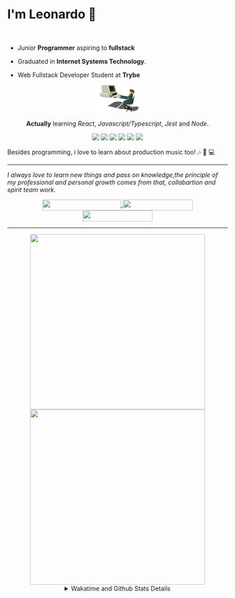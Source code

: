 # I'm Leonardo 🌈
<p align="center">
<img src="https://upload.wikimedia.org/wikipedia/en/thumb/0/05/Flag_of_Brazil.svg/1200px-Flag_of_Brazil.svg.png" width=20 height=15 / >
<img src="https://upload.wikimedia.org/wikipedia/commons/2/2b/Bandeira_do_estado_de_S%C3%A3o_Paulo.svg" width=20 height=15 / >
</p>

- Junior <b>Programmer</b> aspiring to <b>fullstack</b>

- Graduated in <b>Internet Systems Technology</b>.

- Web Fullstack Developer Student at <b>Trybe</b>

<div align="center">

<img src="./img/computer.gif" width="100px">

**Actually** learning _React_, _Javascript/Typescript_, _Jest_ and  _Node_. 

</div>
       
<p align="center">
<img src="https://badges.aleen42.com/src/react.svg">
<img src="https://badges.aleen42.com/src/redux.svg"> 
<img src="https://badges.aleen42.com/src/javascript.svg">
<img src="https://badges.aleen42.com/src/typescript.svg">
<img src="https://badges.aleen42.com/src/jest_1.svg">
<img src="https://badges.aleen42.com/src/node.svg">
<br>
</p>

Besides programming, i love to learn about production music too! :notes: :musical_keyboard: :computer:

* * *

<i>I always love to learn new things and pass on knowledge,the principle of my professional and personal growth comes from that, collabartion and spirit team work.</i><br>

<div align="center">
       
<a href="https://www.linkedin.com/in/lcds90/">
  <img align="center" src="https://img.shields.io/static/v1?logo=linkedin&label=linkedin&message=lcds90&color=blue&style=for-the-badge" height=25 width=180/>
</a>
<a href="http://lcds.me">
  <img align="center" src="https://img.shields.io/static/v1?&label=Portflio&message=site&color=green&style=for-the-badge" height=25 width=160/>
</a>
<a href="mailto:lcds90@gmail.com">
  <img align="center" src="https://img.shields.io/static/v1?&logo=gmail&label=Send&message=Email&color=red&style=for-the-badge" height=25 width=160/>
</a>
       
</div>

* * *

<div align="center">
<a href="https://github.com/lcds90/">
  <img align="center" src="https://github-readme-stats.vercel.app/api/top-langs/?username=lcds90&langs_count=10&theme=gruvbox&layout=compact&include_all_commits=true" height="400px" width="400px"/>
</a>
<a href="https://wakatime.com/@lcds90">
  <img align="center" src="https://github-readme-stats.vercel.app/api/wakatime?username=lcds90&theme=gruvbox&layout=compact" height="400px" width="400px"/>
</a>
       
<details>
       <summary>Wakatime and Github Stats Details</summary>
       <div align="justify">
              
<!--START_SECTION:waka-->
![Profile Views](http://img.shields.io/badge/Profile%20Views-20-blue)

**🐱 My GitHub Data** 

> 🏆 712 Contributions in the Year 2021
 > 
> 📦 535.1 kB Used in GitHub's Storage 
 > 
> 💼 Opted to Hire
 > 
> 📜 52 Public Repositories 
 > 
> 🔑 40 Private Repositories  
 > 
**I'm a Night 🦉** 

```text
🌞 Morning    83 commits     ████░░░░░░░░░░░░░░░░░░░░░   17.22% 
🌆 Daytime    153 commits    ████████░░░░░░░░░░░░░░░░░   31.74% 
🌃 Evening    127 commits    ██████░░░░░░░░░░░░░░░░░░░   26.35% 
🌙 Night      119 commits    ██████░░░░░░░░░░░░░░░░░░░   24.69%

```
📅 **I'm Most Productive on Saturday** 

```text
Monday       97 commits     █████░░░░░░░░░░░░░░░░░░░░   20.12% 
Tuesday      63 commits     ███░░░░░░░░░░░░░░░░░░░░░░   13.07% 
Wednesday    34 commits     █░░░░░░░░░░░░░░░░░░░░░░░░   7.05% 
Thursday     35 commits     █░░░░░░░░░░░░░░░░░░░░░░░░   7.26% 
Friday       55 commits     ██░░░░░░░░░░░░░░░░░░░░░░░   11.41% 
Saturday     110 commits    █████░░░░░░░░░░░░░░░░░░░░   22.82% 
Sunday       88 commits     ████░░░░░░░░░░░░░░░░░░░░░   18.26%

```


📊 **This Week I Spent My Time On** 

```text
⌚︎ Time Zone: America/Sao_Paulo

💬 Programming Languages: 
JSX                      21 hrs 34 mins      █████████████░░░░░░░░░░░░   51.68% 
JavaScript               10 hrs 37 mins      ██████░░░░░░░░░░░░░░░░░░░   25.44% 
CSS                      6 hrs 2 mins        ███░░░░░░░░░░░░░░░░░░░░░░   14.47% 
Markdown                 1 hr 49 mins        █░░░░░░░░░░░░░░░░░░░░░░░░   4.36% 
JSON                     41 mins             ░░░░░░░░░░░░░░░░░░░░░░░░░   1.67%

🔥 Editors: 
VS Code                  41 hrs 44 mins      █████████████████████████   100.0%

🐱‍💻 Projects: 
webjump-assessment-fronte22 hrs 2 mins       █████████████░░░░░░░░░░░░   52.82% 
sd-013-a-project-starwars12 hrs 54 mins      ███████░░░░░░░░░░░░░░░░░░   30.93% 
sd-013-a-project-recipes-3 hrs 6 mins        █░░░░░░░░░░░░░░░░░░░░░░░░   7.45% 
app-ideas                1 hr 36 mins        █░░░░░░░░░░░░░░░░░░░░░░░░   3.86% 
sd-013-a-project-trivia-r59 mins             ░░░░░░░░░░░░░░░░░░░░░░░░░   2.36%

💻 Operating System: 
Linux                    41 hrs 36 mins      █████████████████████████   99.68% 
Windows                  7 mins              ░░░░░░░░░░░░░░░░░░░░░░░░░   0.32%

```

**I Mostly Code in JavaScript** 

```text
JavaScript               33 repos            ██████████░░░░░░░░░░░░░░░   39.76% 
HTML                     14 repos            ████░░░░░░░░░░░░░░░░░░░░░   16.87% 
TypeScript               14 repos            ████░░░░░░░░░░░░░░░░░░░░░   16.87% 
CSS                      6 repos             █░░░░░░░░░░░░░░░░░░░░░░░░   7.23% 
PHP                      5 repos             █░░░░░░░░░░░░░░░░░░░░░░░░   6.02%

```


**Timeline**

![Chart not found](https://raw.githubusercontent.com/lcds90/lcds90/main/charts/bar_graph.png) 


 Last Updated on 23/09/2021
<!--END_SECTION:waka-->
              
              
   </div>
</details>
       
       
</div>
